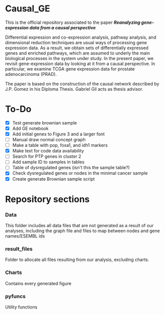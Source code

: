 # Causal_GE
This is the official repository associated to the paper ***Reanalyzing gene-expression data from a causal perspective***

Differential expression and co-expression analysis, pathway analysis, and dimensional reduction techniques are usual ways of processing gene expression data. As a result, we obtain sets of differentially expressed genes and enriched pathways, which are assumed to underly the main biological processes in the system under study.  In the present paper, we revisit gene-expression data by looking at it from a causal perspective. In particular, we examine TCGA gene expression data for prostate adenocarcinoma (PRAD). 

The paper is based on the construction of the causal network described by J.P. Gomez in his Diploma Thesis. Gabriel Gil acts as thesis advisor.  

# To-Do
- [X] Test generate brownian sample
- [X] Add GE notebook
- [X] Add initial genes to Figure 3 and a larger font
- [ ] Manual draw normal concept graph
- [ ] Make a table with pop, foxa1, and idh1 markers 
- [X] Make text for code data availability
- [ ] Search for PTP genes in cluster 2
- [ ] Add sample ID to samples in tables
- [ ] Table of dysregulated genes (isn't this the sample table?)
- [X] Check dysregulated genes or nodes in the minimal cancer sample
- [X] Create generate Brownian sample script
  
# Repository sections
### Data
This folder includes all data files that are not generated as a result of our analyses, including the graph file and files to map between nodes and
gene names/ESEMBL ids

### result_files
Folder to allocate all files resulting from our analysis, excluding charts.

### Charts
Contains every generated figure 

### pyfuncs
Utility functions

